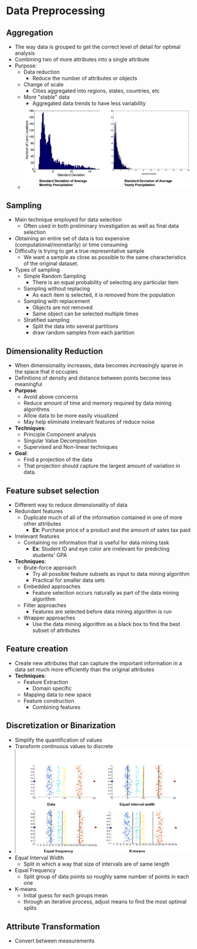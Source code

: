 # Data Preprocessing

## Aggregation

- The way data is grouped to get the correct level of detail for optimal analysis
- Combining two of more attributes into a single attribute
- Purpose:
  - Data reduction
    - Reduce the number of attributes or objects
  - Change of scale
    - Cities aggregated into regions, states, countries, etc
  - More "stable" data
    - Aggregated data trends to have less variability
  - ![Visual example](img/1/aggregation.png)

## Sampling

- Main technique employed for data selection
  - Often used in both preliminary investigation as well as final data selection
- Obtaining an entire set of data is too expensive (computational/monetarily) or time consuming
- Difficulty is trying to get a true representative sample
  - We want a sample as close as possible to the same characteristics of the original dataset.
- Types of sampling
  - Simple Random Sampling
    - There is an equal probability of selecting any particular item
  - Sampling without replacing
    - As each item is selected, it is removed from the population
  - Sampling with replacement
    - Objects are not removed
    - Same object can be selected multiple times
  - Stratified sampling
    - Split the data into several partitions
    - draw random samples from each partition

## Dimensionality Reduction
  
- When dimensionality increases, data becomes increasingly sparse in the space that it occupies
- Definitions of density and distance between points become less meaningful
- **Purpose**:
  - Avoid above concerns
  - Reduce amount of time and memory required by data mining algorithms
  - Allow data to be more easily visualized
  - May help eliminate irrelevant features of reduce noise
- **Techniques**:
  - Principle Component analysis
  - Singular Value Decomposition
  - Supervised and Non-linear techniques
- **Goal**:
  - Find a projection of the data
  - That projection should capture the largest amount of variation in data.

## Feature subset selection

- Different way to reduce dimensionality of data
- Redundant features
  - Duplicate much of all of the information contained in one of more other attributes
    - **Ex**: Purchase price of a product and the amount of sales tax paid
- Irrelevant features
  - Containing no information that is useful for data mining task
    - **Ex**: Student ID and eye color are irrelevant for predicting students' GPA
- **Techniques**:
  - Brute-force approach
    - Try all possible feature subsets as input to data mining algorithm
    - Practical for smaller data sets
  - Embedded approaches
    - Feature selection occurs naturally as part of the data mining algorithm
  - Filter approaches
    - Features are selected before data mining algorithm is run
  - Wrapper approaches
    - Use the data mining algorithm as a black box to find the best subset of attributes

## Feature creation

- Create new attributes that can capture the important information in a data set much more efficiently than the original attributes
- **Techniques**:
  - Feature Extraction
    - Domain specific
  - Mapping data to new space
  - Feature construction
    - Combining features

## Discretization or Binarization

- Simplify the quantification of values
- Transform continuous values to discrete
- ![Visual example](img/1/discretization.png)
- Equal Interval Width
  - Split in which a way that size of intervals are of same length
- Equal Frequency
  - Split group of data points so roughly same number of points in each one
- K-means
  - Initial guess for each groups mean
  - through an iterative process, adjust means to find the most optimal splits

## Attribute Transformation

- Convert between measurements
